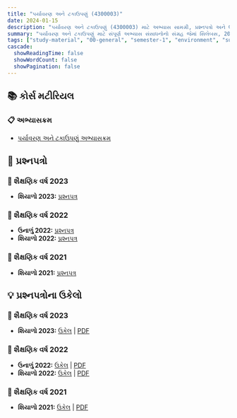 ```yaml
---
title: "પર્યાવરણ અને ટકાઉપણું (4300003)"
date: 2024-01-15
description: "પર્યાવરણ અને ટકાઉપણું (4300003) માટે અભ્યાસ સામગ્રી, પ્રશ્નપત્રો અને ઉકેલો - સામાન્ય અભ્યાસ, સેમેસ્ટર 1"
summary: "પર્યાવરણ અને ટકાઉપણું માટે સંપૂર્ણ અભ્યાસ સંસાધનોનો સંગ્રહ જેમાં સિલેબસ, 2021-2023ના પ્રશ્નપત્રો અને વિગતવાર ઉકેલોનો સમાવેશ થાય છે"
tags: ["study-material", "00-general", "semester-1", "environment", "sustainability", "4300003"]
cascade:
  showReadingTime: false
  showWordCount: false
  showPagination: false
---
```


## 📚 કોર્સ મટીરિયલ

### 📋 અભ્યાસક્રમ

- [પર્યાવરણ અને ટકાઉપણું અભ્યાસક્રમ](4300003.pdf)

## 📝 પ્રશ્નપત્રો

### 📅 શૈક્ષણિક વર્ષ 2023

- **શિયાળો 2023:** [પ્રશ્નપત્ર](4300003-Winter-2023.pdf)

### 📅 શૈક્ષણિક વર્ષ 2022

- **ઉનાળું 2022:** [પ્રશ્નપત્ર](4300003-Summer-2022.pdf)
- **શિયાળો 2022:** [પ્રશ્નપત્ર](4300003-Winter-2022.pdf)

### 📅 શૈક્ષણિક વર્ષ 2021

- **શિયાળો 2021:** [પ્રશ્નપત્ર](4300003-Winter-2021.pdf)

## 💡 પ્રશ્નપત્રોના ઉકેલો

### 📅 શૈક્ષણિક વર્ષ 2023

- **શિયાળો 2023:** [ઉકેલ](4300003-winter-2023-solution) | [PDF](4300003-winter-2023-solution.pdf)

### 📅 શૈક્ષણિક વર્ષ 2022

- **ઉનાળું 2022:** [ઉકેલ](4300003-summer-2022-solution) | [PDF](4300003-summer-2022-solution.pdf)
- **શિયાળો 2022:** [ઉકેલ](4300003-winter-2022-solution) | [PDF](4300003-winter-2022-solution.pdf)

### 📅 શૈક્ષણિક વર્ષ 2021

- **શિયાળો 2021:** [ઉકેલ](4300003-winter-2021-solution) | [PDF](4300003-winter-2021-solution.pdf)
